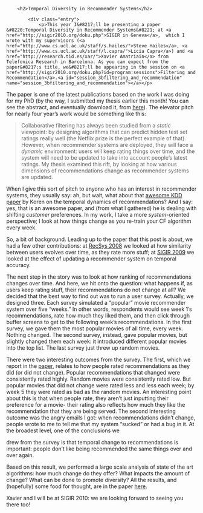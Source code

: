 		<h2>Temporal Diversity in Recommender Systems</h2>

			<div class="entry">
				<p>This year I&#8217;ll be presenting a paper &#8220;Temporal Diversity in Recommender Systems&#8221; at <a href="http://sigir2010.org/doku.php">SIGIR in Geneva</a>,  which I wrote with my supervisors (<a href="http://www.cs.ucl.ac.uk/staff/s.hailes/">Steve Hailes</a>, <a href="http://www.cs.ucl.ac.uk/staff/l.capra/">Licia Capra</a>) and <a href="http://research.tid.es/xar/">Xavier Amatriain</a> from Telefonica Research in Barcelona. As you can expect from the paper&#8217;s title, we&#8217;ll be appearing in the session on <a href="http://sigir2010.org/doku.php?id=program:sessions">Filtering and Recommendation</a>.<a id="session_3bfiltering_and_recommendation" name="session_3bfiltering_and_recommendation"></a></p>
<p>The paper is one of the latest publications based on the work I was doing for my PhD (by the way, I submitted my thesis earlier this month! You can see the abstract, and eventually download it, from <a href="http://www.cs.ucl.ac.uk/staff/n.lathia/publications/thesis.html">here</a>). The elevator pitch for nearly four year&#8217;s work would be something like this:</p>
<blockquote><p>Collaborative filtering has always been studied from a <em>static</em> viewpoint: by designing algorithms that can predict hidden test set ratings really well (the Netflix prize is the perfect example of that). However, when recommender systems are deployed, they will face a <em>dynamic</em> environment: users will keep rating things over time, and the system will need to be updated to take into account people&#8217;s latest ratings. My thesis examined this rift, by looking at how various dimensions of recommendations change as recommender systems are updated.</p>
</blockquote>
<p>When I give this sort of pitch to anyone who has an interest in recommender systems, they usually say: ah, but wait, what about that <a href="http://research.yahoo.com/pub/2824">awesome KDD paper</a> by Koren on the temporal dynamics of recommendations? And I say: yes, that is an awesome paper, and (from what I gathered) he is dealing with shifting <em>customer </em>preferences. In my work, I take a more <em>system</em>-oriented perspective; I look at how things change as you re-train your CF algorithm every week.</p>
<p>So, a bit of background. Leading up to the paper that this post is about, we had a few other contributions: at <a href="http://www.cs.ucl.ac.uk/staff/n.lathia/publications/recsys08.html">RecSys 2008</a> we looked at how similarity between users evolves over time, as they rate more stuff; at <a href="http://www.cs.ucl.ac.uk/staff/n.lathia/publications/sigir09.html">SIGIR 2009</a> we looked at the effect of updating a recommender system on temporal accuracy.</p>
<p>The next step in the story was to look at how ranking of recommendations changes over time. And here, we hit onto the question: what happens if, as users keep rating stuff, their recommendations do not change at all? We decided that the best way to find out was to run a user survey. Actually, we designed three. Each survey simulated a &#8220;popular&#8221; movie recommender system over five &#8220;weeks.&#8221; In other words, respondents would see week 1&#8242;s recommendations, rate how much they liked them, and then click through buffer screens to get to the following week&#8217;s recommendations. In the first survey, we gave them the most popular movies of all time, every week. Nothing changed. The second survey, instead, gave popular movies, but slightly changed them each week: it introduced different popular movies into the top list. The last survey just threw up random movies.</p>
<p>There were two interesting outcomes from the survey. The first, which we report in the <a href="http://www.cs.ucl.ac.uk/staff/n.lathia/publications/sigir09.html">paper</a>, relates to how people rated recommendations as they did (or did not change). Popular recommendations that changed were consistently rated highly. Random movies were consistently rated low. But popular movies that did not change were rated less and less each week; by week 5 they were rated as bad as the random movies. An interesting point about this is that when people rate, they aren&#8217;t just inputting their preference for a movie- their rating also reflects how much they like the recommendation that they are being served. The second interesting outcome was the angry emails I got: when recommendations didn&#8217;t change, people wrote to me to tell me that my system &#8220;sucked&#8221; or had a bug in it. At the broadest level, one of the conclusions we</p>
<div style="display:none"></div>
</p>
<p> drew from the survey is that temporal change to recommendations  is important: people don&#8217;t like being recommended the same things over and over again.</p>
<p>Based on this result, we performed a large scale analysis of state of the art algorithms: how much change do they offer? What impacts the amount of change? What can be done to promote diversity? All the results, and (hopefully) some food for thought, are in the paper <a href="http://www.cs.ucl.ac.uk/staff/n.lathia/publications/sigir10.html">here</a>.</p>
<p>Xavier and I will be at SIGIR 2010: we are looking forward to seeing you there too!</p>
<div id="_mcePaste" style="position: absolute; left: -10000px; top: 0px; width: 1px; height: 1px; overflow: hidden;">
<h5><a id="session_3bfiltering_and_recommendation" name="session_3bfiltering_and_recommendation">Session 3B: Filtering and  Recommendation</a></h5>
</div>
